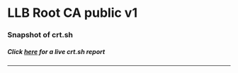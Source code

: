 # LLB Root CA public v1
### Snapshot of crt.sh
##### Click [here](https://crt.sh/?q=6F66C17679165D0A63F217EA04F4163FBE6ED4F6E0F8D42945E5B64F6AD3DFEC) for a live crt.sh report

---

